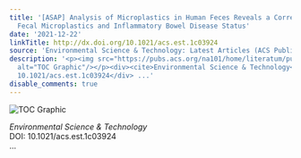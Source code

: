 ```yaml
---
title: '[ASAP] Analysis of Microplastics in Human Feces Reveals a Correlation between
  Fecal Microplastics and Inflammatory Bowel Disease Status'
date: '2021-12-22'
linkTitle: http://dx.doi.org/10.1021/acs.est.1c03924
source: 'Environmental Science & Technology: Latest Articles (ACS Publications)'
description: '<p><img src="https://pubs.acs.org/na101/home/literatum/publisher/achs/journals/content/esthag/0/esthag.ahead-of-print/acs.est.1c03924/20211213/images/medium/es1c03924_0007.gif"
  alt="TOC Graphic"/></p><div><cite>Environmental Science & Technology</cite></div><div>DOI:
  10.1021/acs.est.1c03924</div> ...'
disable_comments: true
---
```

<p><img src="https://pubs.acs.org/na101/home/literatum/publisher/achs/journals/content/esthag/0/esthag.ahead-of-print/acs.est.1c03924/20211213/images/medium/es1c03924_0007.gif" alt="TOC Graphic"/></p><div><cite>Environmental Science & Technology</cite></div><div>DOI: 10.1021/acs.est.1c03924</div> ...